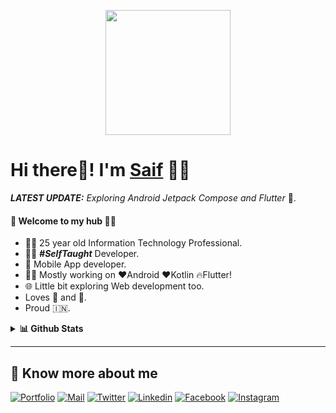 
<p align="center">
  <img src="https://github.com/geekysaif/geekysaif/blob/master/welcome.png?raw=true" height="200" />
</p>

# Hi there👋! I'm [Saif](http://mohdsaifalam.000webhostapp.com/PORTFOLIO/) 🙋‍♂️

 

_**LATEST UPDATE:**_ _Exploring Android Jetpack Compose and Flutter_ 🥽.

#### 🎍 Welcome to my hub 👨‍💻

- 👨‍🎓 25 year old Information Technology Professional.
- 👨‍💻 ***#SelfTaught*** Developer.
- 📱 Mobile App developer.
- 👨‍💻 Mostly working on ❤️Android ❤️Kotlin 🔥Flutter!
- 🌐 Little bit exploring Web development too.
- Loves 🎵 and 🎹.
- Proud 🇮🇳.

<details>
  <summary><b>📊 Github Stats</b></summary>
  <p align="center"> <img src="https://github-readme-stats.vercel.app/api?username=geekysaif&count_private=true&show_icons=true&include_all_commits=true" alt="Mohd Saif Alam | Stats" />
</details>

---

## 🔗 Know more about me 

[![Portfolio](https://img.shields.io/badge/-Portfolio-black?style=for-the-badge&logo=google-chrome&logoColor=white)](http://mohdsaifalam.000webhostapp.com/PORTFOLIO/)
[![Mail](https://img.shields.io/badge/-Say%20Hi!-black?style=for-the-badge&logo=gmail)](mailto:developersaif25@gmail.com)
[![Twitter](https://img.shields.io/badge/-Twitter-black?style=for-the-badge&logo=twitter)](https://twitter.com/SAIFALAM0025)
[![Linkedin](https://img.shields.io/badge/-LinkedIn-black?style=for-the-badge&logo=Linkedin)](https://www.linkedin.com/in/mohd-saif-alam-2b633b126/)
[![Facebook](https://img.shields.io/badge/-Facebook-black?style=for-the-badge&logo=facebook)](https://www.facebook.com/geekysaifalam/)
[![Instagram](https://img.shields.io/badge/-Instagram-black?style=for-the-badge&logo=instagram)](https://www.instagram.com/geekysaif/)
